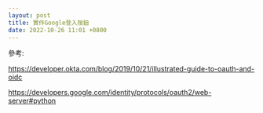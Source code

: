 ```yaml
---
layout: post
title: 實作Google登入按鈕
date: 2022-10-26 11:01 +0800
---
```




參考:  

https://developer.okta.com/blog/2019/10/21/illustrated-guide-to-oauth-and-oidc  

https://developers.google.com/identity/protocols/oauth2/web-server#python